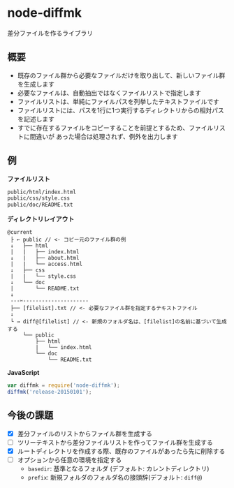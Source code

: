 # node-diffmk

差分ファイルを作るライブラリ

## 概要

- 既存のファイル群から必要なファイルだけを取り出して、新しいファイル群を生成します
- 必要なファイルは、自動抽出ではなくファイルリストで指定します
- ファイルリストは、単純にファイルパスを列挙したテキストファイルです
- ファイルリストには、パスを1行に1つ実行するディレクトリからの相対パスを記述します
- すでに存在するファイルをコピーすることを前提とするため、ファイルリストに間違いが
あった場合は処理されず、例外を出力します


## 例

__ファイルリスト__

```txt
public/html/index.html
public/css/style.css
public/doc/README.txt
```

__ディレクトリレイアウト__

```
@current
 ├ ← public // <- コピー元のファイル群の例
 ↓   ├── html
 |   |   ├── index.html
 ↓   |   ├── about.html
 |   |   └── access.html
 ↓   ├── css
 |   |   └── style.css
 ↓   └── doc
 |       └── README.txt
 ↓
 ---✂︎---------------------
 ├── [filelist].txt // <- 必要なファイル群を指定するテキストファイル
 ↓
 └ → diff@[filelist] // <- 新規のフォルダ名は、[filelist]の名前に基づいて生成する
     └── public
         ├── html
         |   └── index.html
         └── doc
             └── README.txt
```

__JavaScript__

```js
var diffmk = require('node-diffmk');
diffmk('release-20150101');
```


## 今後の課題

- [x] 差分ファイルのリストからファイル群を生成する
- [ ] ツリーテキストから差分ファイルリストを作ってファイル群を生成する
- [x] ルートディレクトリを作成する際、既存のファイルがあったら先に削除する
- [ ] オプションから任意の環境を指定する
    - `basedir`: 基準となるフォルダ (デフォルト: カレントディレクトリ)
    - `prefix`: 新規フォルダのフォルダ名の接頭辞(デフォルト: `diff@`)
